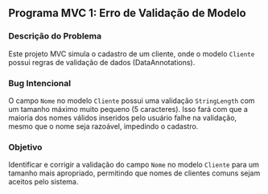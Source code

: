 
## Programa MVC 1: Erro de Validação de Modelo

### Descrição do Problema
Este projeto MVC simula o cadastro de um cliente, onde o modelo `Cliente` possui regras de validação de dados (DataAnnotations).

### Bug Intencional
O campo `Nome` no modelo `Cliente` possui uma validação `StringLength` com um tamanho máximo muito pequeno (5 caracteres). Isso fará com que a maioria dos nomes válidos inseridos pelo usuário falhe na validação, mesmo que o nome seja razoável, impedindo o cadastro.

### Objetivo
Identificar e corrigir a validação do campo `Nome` no modelo `Cliente` para um tamanho mais apropriado, permitindo que nomes de clientes comuns sejam aceitos pelo sistema.

